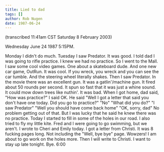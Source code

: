 ```yaml
---
title: Lied to dad
tags: []
author: Rob Nugen
date: 1987-06-24
---
```


<p class=note>(transcribed 11:41am CST Saturday 8 February 2003)</p>

<p class=date>Wednesday June 24 1987 5:15PM.</p>

<p>Monday I didn't do much.  Tuesday I saw Predator.  It was good.  I
told dad I was going to rifle practice.  I knew we had no practice.
So I went to the Mall.  I saw some cool video games.  One about a
skateboard dude.  And one new car game, OutRun.  It was cool.  If you
wreck, you wreck and you can see the car tumble.  And the steering
wheel literally shakes.  Then I saw Predator.  In the movie there was
an excellent gun.  It was a gatlin'/machine gun.  It fired about 50
rounds per second.  It spun so fast that it was just a whine sound.
It could mow down trees like nuthin'.  It was bad.  When I got home,
dad said, "How was practice?"  I said OK.  He said "Well I got a
letter that said you don't have one today.  Did you go to practice?"
"No" "What did you do?"  "I saw Predator" "Well you should have come
back home" "OK, sorry, dad" No problem getting out of that.  But I was
lucky that he said he knew there was no practice.  Today I started to
fill in some of the holes in our road.  I also tried to fly my little
kite.  Fred and I were going to go swimming, but we aren't.  I wrote
to Cheri and Emily today.  I got a letter from Christi.  It was 8
fucking pages long. Not including the "Well, bye bye" page.  Wowzers!
I am about to go work on the holes more.  Then I will write to
Christi.  I want to stay up late tonight.  Bye. 6:00</p>
